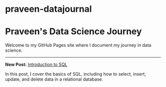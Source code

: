 # praveen-datajournal



# Praveen's Data Science Journey

Welcome to my GitHub Pages site where I document my journey in data science.

---

**New Post:** [Introduction to SQL](./2024-08-01-sql-introduction.md)

In this post, I cover the basics of SQL, including how to select, insert, update, and delete data in a relational database.
